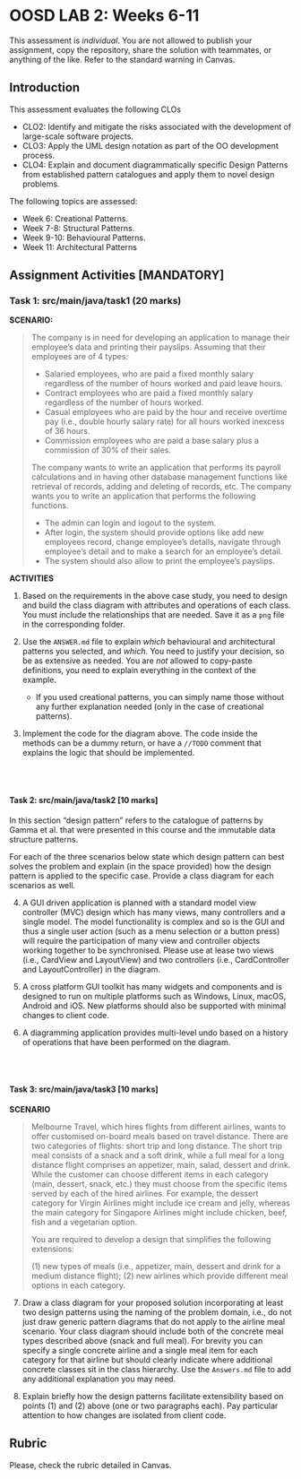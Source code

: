 # OOSD LAB 2: Weeks 6-11

This assessment is _individual_. You are not allowed to publish your assignment, copy the repository, share the solution with teammates, or anything of the like. Refer to the standard warning in Canvas.



## Introduction
This assessment evaluates the following CLOs

- CLO2: Identify and mitigate the risks associated with the development of large-scale software projects.
- CLO3: Apply the UML design notation as part of the OO development process.
- CLO4: Explain and document diagrammatically specific Design Patterns from established pattern catalogues and apply them to novel design problems.


The following topics are assessed:

- Week 6: Creational Patterns.
- Week 7-8: Structural Patterns.
- Week 9-10: Behavioural Patterns.
- Week 11: Architectural Patterns




## Assignment Activities [MANDATORY]


### Task 1: src/main/java/task1 (20 marks)

**SCENARIO:** 

>The company is in need for developing an application to manage their employee’s data and printing their payslips. Assuming that their employees are of 4 types: 
>
> - Salaried employees, who are paid a fixed monthly salary regardless of the number of hours worked and paid leave hours.
> - Contract employees who are paid a fixed monthly salary regardless of the number of hours worked.
> - Casual employees who are paid by the hour and receive overtime pay (i.e., double hourly salary rate) for all hours worked inexcess of 36 hours.
> - Commission employees who are paid a base salary plus a commission of 30% of their sales. 
>
> The company wants to write an application that performs its payroll calculations and in having other database management functions like retrieval of records, adding and deleting of records, etc. The company wants you to write an application that performs the following functions.
> - The admin can login and logout to the system.
> - After login, the system should provide options like add new employees record, change employee’s details, navigate through employee’s detail and to make a search for an employee’s detail.
> - The system should also allow to print the employee’s payslips.


**ACTIVITIES**

1. Based on the requirements in the above case study, you need to design and build the class diagram with attributes and operations of each class. You must include the relationships that are needed. Save it as a `png` file in the corresponding folder.

2. Use the `ANSWER.md` file to explain _which_ behavioural and architectural patterns you selected, and _which_. You need to justify your decision, so be as extensive as needed. You are _not_ allowed to copy-paste definitions, you need to explain everything in the context of the example. 
    * If you used creational patterns, you can simply name those without any further explanation needed (only in the case of creational patterns).

3. Implement the code for the diagram above. The code inside the methods can be a dummy return, or have a `//TODO` comment that explains the logic that should be implemented.


 
 
 <br /> <br />


#### Task 2: src/main/java/task2 [10 marks]

In this section “design pattern” refers to the catalogue of patterns by Gamma et al. that were presented in this course and the immutable data structure patterns.

For each of the three scenarios below state which design pattern can best solves the problem and explain (in the space provided) how the design pattern is applied to the specific case. Provide a class diagram for each scenarios as well.

4. A GUI driven application is planned with a standard model view controller (MVC) design which has many views, many controllers and a single model. The model functionality is complex and so is the GUI and thus a single user action (such as a menu selection or a button press) will require the participation of many view and controller objects working together to be synchronised. Please use at lease two views (i.e., CardView and LayoutView) and two controllers (i.e., CardController and LayoutController) in the diagram.	 


5. A cross platform GUI toolkit has many widgets and components and is designed to run on multiple platforms such as Windows, Linux, macOS, Android and iOS. New platforms should also be supported with minimal changes to client code.    

6. A diagramming application provides multi-level undo based on a history of operations that have been performed on the diagram.




<br /><br />



#### Task 3: src/main/java/task3 [10 marks]

**SCENARIO**

> Melbourne Travel, which hires flights from different airlines, wants to offer customised on-board meals based on travel distance. There are two categories of flights: short trip and long distance. The short trip meal consists of a snack and a soft drink, while a full meal for a long distance flight comprises an appetizer, main, salad, dessert and drink. While the customer can choose different items in each category (main, dessert, snack, etc.) they must choose from the specific items served by each of the hired airlines. For example, the dessert category for Virgin Airlines might include ice cream and jelly, whereas the main category for Singapore Airlines might include chicken, beef, fish and a vegetarian option.
>
> You are required to develop a design that simplifies the following extensions:
>
> (1) new types of meals (i.e., appetizer, main, dessert and drink for a medium distance flight);
> (2) new airlines which provide different meal options in each category.


7. Draw a class diagram for your proposed solution incorporating at least two design patterns using the naming of the problem domain, i.e., do not just draw generic pattern diagrams that do not apply to the airline meal scenario. Your class diagram should include both of the concrete meal types described above (snack and full meal). For brevity you can specify a single concrete airline and a single meal item for each category for that airline but should clearly indicate where additional concrete classes sit in the class hierarchy. Use the `Answers.md` file to add any additional explanation you may need.


8. Explain briefly how the design patterns facilitate extensibility based on points (1) and (2) above (one or two paragraphs each). Pay particular attention to how changes are isolated from client code.












## Rubric

Please, check the rubric detailed in Canvas.
